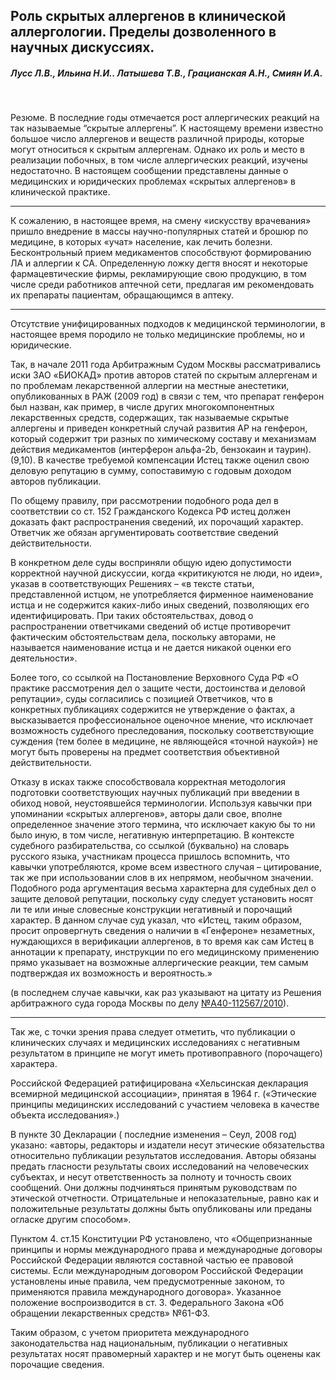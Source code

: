 ## Роль скрытых аллергенов в клинической аллергологии. Пределы дозволенного в научных дискуссиях.
##### Лусс Л.В., Ильина Н.И.. Латышева Т.В., Грацианская А.Н., Смиян И.А.
<br>

Резюме. В последние годы отмечается рост аллергических реакций на так называемые “скрытые аллергены”.
К настоящему времени известно большое число аллергенов и веществ различной природы, которые могут относиться
к скрытым аллергенам. Однако их роль и место в реализации побочных, в том числе аллергических реакций,
изучены недостаточно. В настоящем сообщении представлены данные о медицинских
и юридических проблемах «скрытых аллергенов» в клинической практике.

***

К сожалению, в настоящее время, на смену «искусству врачевания» пришло внедрение в массы научно-популярных
статей и брошюр по медицине, в которых «учат» население, как лечить болезни. Бесконтрольный прием медикаментов
способствуют формированию ЛА и аллергии к СА. Определенную ложку дегтя вносят и некоторые фармацевтические фирмы,
рекламирующие свою продукцию, в том числе среди работников аптечной сети, предлагая им рекомендовать
их препараты пациентам, обращающимся в аптеку.

***

Отсутствие унифицированных подходов к медицинской терминологии, в настоящее время породило
не только медицинские проблемы, но и юридические.

Так, в начале 2011 года Арбитражным Судом Москвы рассматривались иски ЗАО «БИОКАД» против авторов статей
по скрытым аллергенам и по проблемам лекарственной аллергии на местные анестетики, опубликованных
в РАЖ (2009 год) в связи с тем, что препарат генферон был назван, как пример, в числе других многокомпонентных
лекарственных средств, содержащих, так называемые скрытые аллергены и приведен конкретный случай развития
АР на генферон, который содержит три разных по химическому составу и механизмам действия медикаментов
(интерферон альфа-2b, бензокаин и таурин). (9,10). В качестве требуемой компенсации Истец также оценил свою деловую
репутацию в сумму, сопоставимую с годовым доходом авторов публикации.

По общему правилу, при рассмотрении подобного рода дел в соответствии со ст. 152 Гражданского Кодекса РФ истец
должен доказать факт распространения сведений, их порочащий характер. Ответчик же обязан
аргументировать соответствие сведений действительности.

В конкретном деле суды восприняли общую идею допустимости корректной научной дискуссии, когда «критикуются не люди,
но идеи», указав в соответствующих Решениях – «в тексте статьи, представленной истцом, не употребляется
фирменное наименование истца и не содержится каких-либо иных сведений, позволяющих его идентифицировать.
При таких обстоятельствах, довод о распространении ответчиками сведений об истце противоречит фактическим
обстоятельствам дела, поскольку авторами, не называется наименование истца и не дается никакой оценки его деятельности».

Более того, со ссылкой на Постановление Верховного Суда РФ «О практике рассмотрения дел о защите чести,
достоинства и деловой репутации», суды согласились с позицией Ответчиков, что в конкретных публикациях
содержится не утверждение о фактах, а высказывается профессиональное оценочное мнение, что исключает
возможность судебного преследования, поскольку соответствующие суждения (тем более в медицине,
не являющейся «точной наукой») не могут быть проверены на предмет соответствия объективной действительности.

Отказу в исках также способствовала корректная методология подготовки соответствующих научных публикаций при
введении в обиход новой, неустоявшейся терминологии. Используя кавычки при упоминании «скрытых аллергенов»,
авторы дали свое, вполне определенное значение этого термина, что исключает какую бы то ни было иную, в том числе,
негативную интерпретацию. В контексте судебного разбирательства, со ссылкой (буквально) на словарь русского языка,
участникам процесса пришлось вспомнить, что кавычки употребляются, кроме всем известного случая – цитирование, так же
при использовании слов в их непрямом, необычном значении. Подобного рода аргументация весьма характерна для судебных
дел о защите деловой репутации, поскольку суду следует установить носят ли те или иные словесные конструкции негативный
и порочащий характер. В данном случае суд указал, что «Истец, таким образом, просит опровергнуть сведения о наличии в
«Генфероне» незаметных, нуждающихся в верификации аллергенов, в то время как сам Истец в аннотации к препарату,
инструкции по его медицинскому применению прямо указывает на возможные аллергические реакции, тем самым
подтверждая их возможность и вероятность.»

(в последнем случае кавычки, как раз указывают на цитату из Решения арбитражного суда города Москвы
по делу [№А40-112567/2010](http://kad.arbitr.ru/data/pdf/d66fbba9-d0fc-4a41-a2cd-0739bf19de83/A40-112567-2010_20110207_Reshenija+i+postanovlenija.pdf)).

***

Так же, с точки зрения права следует отметить, что публикации о клинических случаях и медицинских исследованиях
с негативным результатом в принципе не могут иметь противоправного (порочащего) характера.

Российской Федерацией ратифицирована «Хельсинская декларация всемирной медицинской ассоциации», принятая в 1964 г.
(«Этические принципы медицинских исследований с участием человека в качестве объекта исследования».)

В пункте 30 Декларации ( последние изменения – Сеул, 2008 год) указано: «авторы, редакторы и издатели несут этические
обязательства относительно публикации результатов исследования. Авторы обязаны предать гласности результаты своих
исследований на человеческих субъектах, и несут ответственность за полноту и точность своих сообщений.
Они должны подчиняться принятым руководствам по этической отчетности. Отрицательные и непоказательные,
равно как и положительные результаты должны быть опубликованы или преданы огласке другим способом».      

Пунктом 4. ст.15 Конституции РФ установлено, что «Общепризнанные принципы и нормы международного права и международные
договоры Российской Федерации являются составной частью ее правовой системы. Если международным договором
Российской Федерации установлены иные правила, чем предусмотренные законом, то применяются правила
международного договора». Указанное положение воспроизводится в ст. 3. Федерального Закона
«Об обращении лекарственных средств» №61-ФЗ.

Таким образом, с учетом приоритета международного законодательства над национальным, публикации о негативных
результатах носят правомерный характер и не могут быть оценены как порочащие сведения.
